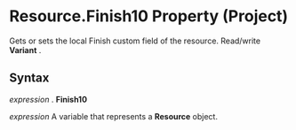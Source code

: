 
# Resource.Finish10 Property (Project)

Gets or sets the local Finish custom field of the resource. Read/write  **Variant** .


## Syntax

 _expression_ . **Finish10**

 _expression_ A variable that represents a **Resource** object.

